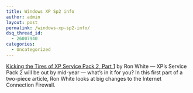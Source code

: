 ```yaml
---
title: Windows XP Sp2 info
author: admin
layout: post
permalink: /windows-xp-sp2-info/
dsq_thread_id:
  - 26007940
categories:
  - Uncategorized
---
```

[Kicking the Tires of XP Service Pack 2, Part 1][1] by Ron White &#8212; XP&#8217;s Service Pack 2 will be out by mid-year &#8212; what&#8217;s in it for you? In this first part of a two-piece article, Ron White looks at big changes to the Internet Connection Firewall.

 [1]: http://www.oreillynet.com/pub/a/windows/2004/02/10/sp2part1_0210.html